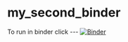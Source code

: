 # my_second_binder
To run in binder click ---
[![Binder](https://mybinder.org/badge_logo.svg)](https://mybinder.org/v2/gh/tfarms2/HEC-Lect-0/HEAD)
